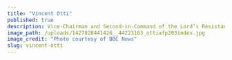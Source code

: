 ```yaml
---
title: "Vincent Otti"
published: true
description: Vice-Chairman and Second-in-Command of the Lord’s Resistance Army
image_path: /uploads/1427828441426__44223163_ottiafp203index.jpg
image_credit: "Photo courtesy of BBC News"
slug: vincent-otti
---
```


